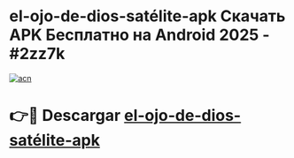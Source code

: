 # el-ojo-de-dios-satélite-apk Скачать APK Бесплатно на Android 2025 - #2zz7k

[![acn](https://github.com/user-attachments/assets/0f9c940e-d8b0-45ae-aac7-cd30a18b3e1c)](https://apps.freeplayer.one?title=el-ojo-de-dios-satélite-apk&ref=9RF)

# 👉🔴 Descargar [el-ojo-de-dios-satélite-apk](https://apps.freeplayer.one?title=el-ojo-de-dios-satélite-apk&ref=9RF)